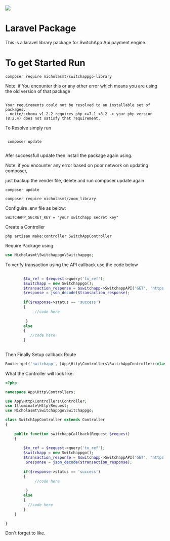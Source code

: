 # <img src="https://dashboard.switchappgo.com/switchapp-logo.svg"> 

# Laravel Package

This is a laravel library package for SwitchApp Api payment engine.

# To get Started Run 

 
```
composer require nicholasmt/switchappgo-library

```

Note: if You encounter this or any other error which means you are using the old version of that package

```console

Your requirements could not be resolved to an installable set of packages.
- nette/schema v1.2.2 requires php >=7.1 <8.2 -> your php version (8.2.4) does not satisfy that requirement.

```

To Resolve simply run
 
```

 composer update
 
 ```

Afer successfull update then install the package again using.

Note: if you encounter any error based on poor network on updating composer, 

just backup the vender file, delete and run composer update again

```
composer update

```

```
composer require nicholasmt/zoom_library

```

Configuire .env file as below:

```env
SWITCHAPP_SECRET_KEY = "your switchapp secret key"

```

Create a Controller

```
php artisan make:controller SwitchAppController

```

Require Package using:

```php
use Nicholasmt\Switchappgo\Switchappgo;

```

To verify transaction using the API callback use the code below

```php
     
        $tx_ref = $request->query('tx_ref');
        $switchapp = new Switchappgo();
        $transaction_response = $switchapp->SwitchappAPI('GET', 'https://api.switchappgo.com/v1/transactions/verify/'.$tx_ref, false);
        $response = json_decode($transaction_response);
       
        if($response->status == 'success')
        {
             //code here
              
         }
        else
        {
           //code here
        }
           
```

Then Finally Setup callback Route

```php
Route::get('switchapp', [App\Http\Controllers\SwitchAppController::class, 'switchappCallback'])->name('switchappgo');

```

What the Controller will look like:

```php
<?php

namespace App\Http\Controllers;

use App\Http\Controllers\Controller;
use Illuminate\Http\Request;
use Nicholasmt\Switchappgo\Switchappgo;

class SwitchAppController extends Controller
{
    
    public function switchappCallback(Request $request)
    {
    
        $tx_ref = $request->query('tx_ref');
        $switchapp = new Switchappgo();
        $transaction_response = $switchapp->SwitchappAPI('GET', 'https://api.switchappgo.com/v1/transactions/verify/'.$tx_ref, false);
         $response = json_decode($transaction_response);
        
        if($response->status == 'success')
        {
             //code here
             
         }
        else
        {
          //code here
        }
    }

}

```
 
Don't forget to like.


